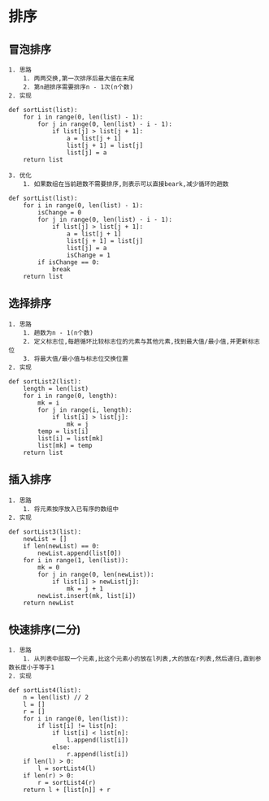 # 排序
## 冒泡排序
    1. 思路
        1. 两两交换,第一次排序后最大值在末尾
        2. 第n趟排序需要排序n - 1次(n个数)
    2. 实现
```
def sortList(list):
    for i in range(0, len(list) - 1):
        for j in range(0, len(list) - i - 1):
            if list[j] > list[j + 1]:
                a = list[j + 1]
                list[j + 1] = list[j]
                list[j] = a
    return list
```
    3. 优化
        1. 如果数组在当前趟数不需要排序,则表示可以直接beark,减少循环的趟数
```
def sortList(list):
    for i in range(0, len(list) - 1):
        isChange = 0
        for j in range(0, len(list) - i - 1):
            if list[j] > list[j + 1]:
                a = list[j + 1]
                list[j + 1] = list[j]
                list[j] = a
                isChange = 1
        if isChange == 0:
            break
    return list
```

## 选择排序
    1. 思路
        1. 趟数为n - 1(n个数)
        2. 定义标志位,每趟循环比较标志位的元素与其他元素,找到最大值/最小值,并更新标志位
        3. 将最大值/最小值与标志位交换位置
    2. 实现
```
def sortList2(list):
    length = len(list)
    for i in range(0, length):
        mk = i
        for j in range(i, length):
            if list[i] > list[j]:
                mk = j
        temp = list[i]
        list[i] = list[mk]
        list[mk] = temp
    return list
```
## 插入排序
    1. 思路
        1. 将元素按序放入已有序的数组中
    2. 实现
```
def sortList3(list):
    newList = []
    if len(newList) == 0:
        newList.append(list[0])
    for i in range(1, len(list)):
        mk = 0
        for j in range(0, len(newList)):
            if list[i] > newList[j]:
                mk = j + 1
        newList.insert(mk, list[i])
    return newList
```

## 快速排序(二分)
    1. 思路
        1. 从列表中部取一个元素,比这个元素小的放在l列表,大的放在r列表,然后递归,直到参数长度小于等于1
    2. 实现
```
def sortList4(list):
    n = len(list) // 2
    l = []
    r = []
    for i in range(0, len(list)):
        if list[i] != list[n]:
            if list[i] < list[n]:
                l.append(list[i])
            else:
                r.append(list[i])
    if len(l) > 0:
        l = sortList4(l)
    if len(r) > 0:
        r = sortList4(r)
    return l + [list[n]] + r
```
